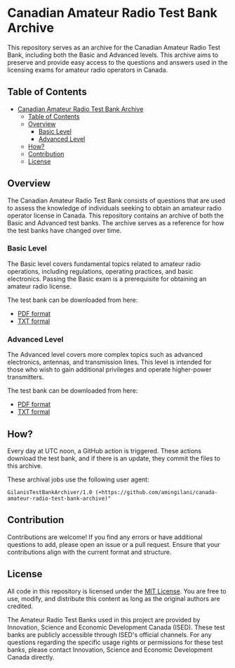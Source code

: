 # Canadian Amateur Radio Test Bank Archive

This repository serves as an archive for the Canadian Amateur Radio Test Bank, including both the Basic and Advanced levels. This archive aims to preserve and provide easy access to the questions and answers used in the licensing exams for amateur radio operators in Canada.

## Table of Contents

- [Canadian Amateur Radio Test Bank Archive](#canadian-amateur-radio-test-bank-archive)
  - [Table of Contents](#table-of-contents)
  - [Overview](#overview)
    - [Basic Level](#basic-level)
    - [Advanced Level](#advanced-level)
  - [How?](#how)
  - [Contribution](#contribution)
  - [License](#license)

## Overview

The Canadian Amateur Radio Test Bank consists of questions that are used to assess the knowledge of individuals seeking to obtain an amateur radio operator license in Canada. This repository contains an archive of both the Basic and Advanced test banks. The archive serves as a reference for how the test banks have changed over time.

### Basic Level

The Basic level covers fundamental topics related to amateur radio operations, including regulations, operating practices, and basic electronics. Passing the Basic exam is a prerequisite for obtaining an amateur radio license.

The test bank can be downloaded from here:

+ [PDF format](https://ised-isde.canada.ca/site/amateur-radio-operator-certificate-services/en/amateur-radio-exam-generator/print-all-basic-questions)
+ [TXT formal](https://ised-isde.canada.ca/site/amateur-radio-operator-certificate-services/en/downloads)


### Advanced Level

The Advanced level covers more complex topics such as advanced electronics, antennas, and transmission lines. This level is intended for those who wish to gain additional privileges and operate higher-power transmitters.

The test bank can be downloaded from here:

+ [PDF format](https://ised-isde.canada.ca/site/amateur-radio-operator-certificate-services/en/amateur-radio-exam-generator/print-all-advanced-questions)
+ [TXT formal](https://ised-isde.canada.ca/site/amateur-radio-operator-certificate-services/en/downloads)

## How?

Every day at UTC noon, a GitHub action is triggered. These actions download the test bank, and if there is an update, they commit the files to this archive.

These archival jobs use the following user agent:

```
GilanisTestBankArchiver/1.0 (+https://github.com/amingilani/canada-amateur-radio-test-bank-archive)"
```

## Contribution

Contributions are welcome! If you find any errors or have additional questions to add, please open an issue or a pull request. Ensure that your contributions align with the current format and structure.

## License

All code in this repository is licensed under the [MIT License](LICENSE). You are free to use, modify, and distribute this content as long as the original authors are credited.

The Amateur Radio Test Banks used in this project are provided by Innovation, Science and Economic Development Canada (ISED). These test banks are publicly accessible through ISED's official channels. For any questions regarding the specific usage rights or permissions for these test banks, please contact Innovation, Science and Economic Development Canada directly.


